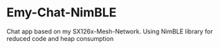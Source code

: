 # Emy-Chat-NimBLE
Chat app based on my SX126x-Mesh-Network. Using NimBLE library for reduced code and heap consumption
